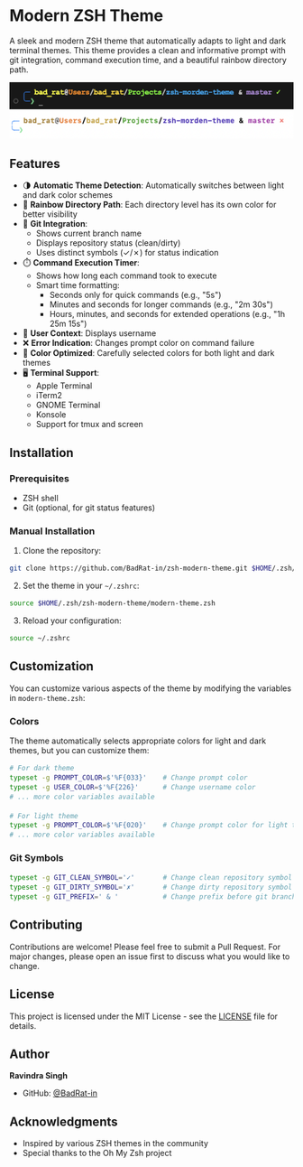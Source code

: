 # Modern ZSH Theme

A sleek and modern ZSH theme that automatically adapts to light and dark terminal themes. This theme provides a clean and informative prompt with git integration, command execution time, and a beautiful rainbow directory path.

![Theme Preview Dark](screenshots/dark-theme.png)
![Theme Preview Light](screenshots/light-theme.png)

## Features

- 🌗 **Automatic Theme Detection**: Automatically switches between light and dark color schemes
- 🌈 **Rainbow Directory Path**: Each directory level has its own color for better visibility
- 🔄 **Git Integration**:
  - Shows current branch name
  - Displays repository status (clean/dirty)
  - Uses distinct symbols (✓/✗) for status indication
- ⏱️ **Command Execution Timer**: 
  - Shows how long each command took to execute
  - Smart time formatting:
    - Seconds only for quick commands (e.g., "5s")
    - Minutes and seconds for longer commands (e.g., "2m 30s")
    - Hours, minutes, and seconds for extended operations (e.g., "1h 25m 15s")
- 👤 **User Context**: Displays username
- ❌ **Error Indication**: Changes prompt color on command failure
- 🎨 **Color Optimized**: Carefully selected colors for both light and dark themes
- 🖥️ **Terminal Support**:
  - Apple Terminal
  - iTerm2
  - GNOME Terminal
  - Konsole
  - Support for tmux and screen

## Installation

### Prerequisites

- ZSH shell
- Git (optional, for git status features)

### Manual Installation

1. Clone the repository:

```bash
git clone https://github.com/BadRat-in/zsh-modern-theme.git $HOME/.zsh/zsh-modern-theme
```

2. Set the theme in your `~/.zshrc`:

```bash
source $HOME/.zsh/zsh-modern-theme/modern-theme.zsh
```

3. Reload your configuration:

```bash
source ~/.zshrc
```

## Customization

You can customize various aspects of the theme by modifying the variables in `modern-theme.zsh`:

### Colors

The theme automatically selects appropriate colors for light and dark themes, but you can customize them:

```sh
# For dark theme
typeset -g PROMPT_COLOR=$'%F{033}'    # Change prompt color
typeset -g USER_COLOR=$'%F{226}'      # Change username color
# ... more color variables available

# For light theme
typeset -g PROMPT_COLOR=$'%F{020}'    # Change prompt color for light theme
# ... more color variables available
```

### Git Symbols

```sh
typeset -g GIT_CLEAN_SYMBOL='✓'       # Change clean repository symbol
typeset -g GIT_DIRTY_SYMBOL='✗'       # Change dirty repository symbol
typeset -g GIT_PREFIX=' & '           # Change prefix before git branch
```

## Contributing

Contributions are welcome! Please feel free to submit a Pull Request. For major changes, please open an issue first to discuss what you would like to change.

## License

This project is licensed under the MIT License - see the [LICENSE](LICENSE) file for details.

## Author

**Ravindra Singh**

- GitHub: [@BadRat-in](https://github.com/BadRat-in)

## Acknowledgments

- Inspired by various ZSH themes in the community
- Special thanks to the Oh My Zsh project
